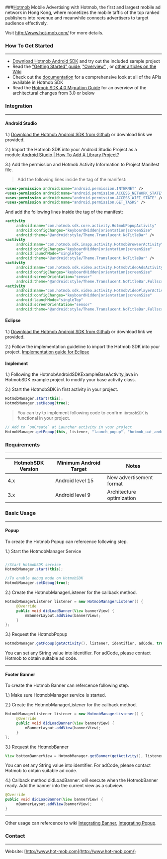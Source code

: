 ###[Hotmob](http://www.hot-mob.com/)
Mobile Advertising with Hotmob, the first and largest mobile ad network in Hong Kong, where monetizes the mobile taffic of the top ranked publishers into revenue and meanwhile connects advertisers to target audience effectively.

Visit http://www.hot-mob.com/ for more details.

### How To Get Started
---

* [Download Hotmob Android SDK](https://github.com/hotmobmobile/hotmob-android-sdk/archive/master.zip) and try out the included sample project
* Read the ["Getting Started" guide](https://github.com/hotmobmobile/hotmob-android-sdk/wiki/Getting-Started), ["Overview"](https://github.com/hotmobmobile/hotmob-android-sdk/wiki/Overview) , or [other articles on the Wiki](https://github.com/hotmobmobile/hotmob-android-sdk/wiki)
* Check out the [documentation](https://github.com/hotmobmobile/hotmob-android-sdk/wiki) for a comprehensive look at all of the APIs available in Hotmob SDK
* Read the [Hotmob SDK 4.0 Migration Guide](https://github.com/hotmobmobile/hotmob-android-sdk/wiki/HotmobSDK-4.0-Migration-Guide) for an overview of the architectural changes from 3.0 or below

### Integration 
---

#### Android Studio
1.) [Download the Hotmob Android SDK from Github](https://github.com/hotmobmobile/hotmob-android-sdk/archive/master.zip) or download link we provided.

2.) Import the Hotmob SDK into your Android Studio Project as a module.[Android Studio | How To Add A Library Project?](http://www.truiton.com/2015/02/android-studio-add-library-project/)

3.) Add the permission and Hotmob Activity Information to Project Manifest file.

> Add the following lines inside the <manifest> tag of the manifest:
``` xml
<uses-permission android:name="android.permission.INTERNET" />
<uses-permission android:name="android.permission.ACCESS_NETWORK_STATE" />
<uses-permission android:name="android.permission.ACCESS_WIFI_STATE" />
<uses-permission android:name="android.permission.GET_TASKS" />
```
And add the following lines inside the <application> tag of the manifest:
```xml
<activity
     android:name="com.hotmob.sdk.core.activity.HotmobPopupActivity"
     android:configChanges="keyboardHidden|orientation|screenSize"
     android:theme="@android:style/Theme.Translucent.NoTitleBar" />
<activity
     android:name="com.hotmob.sdk.inapp.activity.HotmobBrowserActivity"
     android:configChanges="keyboardHidden|orientation|screenSize"
     android:launchMode="singleTop"
     android:theme="@android:style/Theme.Translucent.NoTitleBar" />
<activity
     android:name="com.hotmob.sdk.video.activity.HotmobVideoAdsActivity"
     android:configChanges="keyboardHidden|orientation|screenSize"
     android:screenOrientation="sensor"
     android:theme="@android:style/Theme.Translucent.NoTitleBar.Fullscreen" />
<activity
     android:name="com.hotmob.sdk.video.activity.HotmobVideoPlayerActivity"
     android:configChanges="keyboardHidden|orientation|screenSize"
     android:launchMode="singleTop"
     android:screenOrientation="sensor"
     android:theme="@android:style/Theme.Translucent.NoTitleBar.Fullscreen" />
```

#### Eclipse

1.) [Download the Hotmob Android SDK from Github](https://github.com/hotmobmobile/hotmob-android-sdk/archive/master.zip) or download link we provided.

2.) Follow the implementation guideline to import the Hotmob SDK into your project. [Implementation guide for Eclipse](https://github.com/hotmobmobile/hotmob-android-sdk/wiki/Implementation-guide-for-Eclipse)

#### Implement

1.) Following the HotmobAndroidSDKExampleBaseActivity.java in HotmobSDK example project to modify your base activity class.

2.) Start the HotmobSDK in first activity in your project.

``` java
HotmobManager.start(this);
HotmobManager.setDebug(true);
```
> You can try to implement following code to confirm `HotmobSDK`  is functional in your project.
``` java
// Add to `onCreate` at Launcher activity in your project
HotmobManager.getPopup(this, listener, "launch_popup", "hotmob_uat_android_image_inapp_popup", true, false);
```

### Requirements
---
| HotmobSDK Version     | Minimum Android Target         | Notes |
| --------              |---------                       |-------|
| 4.x                   | Android level 15               |   New advertisement format   |
| 3.x                   | Android level 9                |   Architecture optimization    |

### Basic Usage
---

#### Popup
To create the Hotmob Popup can refercence following step.

1.) Start the HotmobManager Service
```java

//Start HotmobSDK service
HotmobManager.start(this);

//To enable debug mode on HotmobSDK
HotmobManager.setDebug(true);
```

2.) Create the HotmobManagerListener for the callback method.
```java
HotmobManagerListener listener = new HotmobManagerListener() {
     @Override
     public void didLoadBanner(View bannerView) {
         mBannerLayout.addView(bannerView);
     }
};
```

3.) Request the HotmobPopup 
```java
HotmobManager.getPopup(getActivity(), listener, identifier, adCode, true);
```
You can set any String value into identifier.
For adCode, please contact Hotmob to obtain suitable ad code.

  ---

####  Footer Banner
To create the Hotmob Banner can refercence following step.

1.) Make sure HotmobManager service is started.

2.) Create the HotmobManagerListener for the callback method.
```java
HotmobManagerListener listener = new HotmobManagerListener() {
     @Override
     public void didLoadBanner(View bannerView) {
         mBannerLayout.addView(bannerView);
     }
};
```

3.)  Request the HotmobBanner 

```java
View bottomBannerView = HotmobManager.getBanner(getActivity(), listener, HotmobManager.getScreenWidth(getActivity()), identifier, adCode);
```
You can set any String value into identifier.
For adCode, please contact Hotmob to obtain suitable ad code.

4.) Callback method didLoadBanner: will execute when the HotmobBanner ready. Add the banner into the current view as a subview.
```java
@Override
public void didLoadBanner(View bannerView) {
     mBannerLayout.addView(bannerView);
}
```

---
Other usage can refercence to wiki [Integrating Banner](https://github.com/hotmobmobile/hotmob-android-sdk/wiki/Integrating-Banner), [Integrating Popup](https://github.com/hotmobmobile/hotmob-android-sdk/wiki/Integrating-Popup).
### Contact
---
Website: [http://www.hot-mob.com](http://www.hot-mob.com/)

